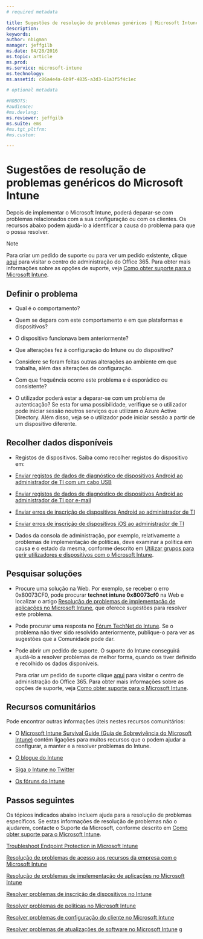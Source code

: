 ```yaml
---
# required metadata

title: Sugestões de resolução de problemas genéricos | Microsoft Intune
description:
keywords:
author: nbigman
manager: jeffgilb
ms.date: 04/28/2016
ms.topic: article
ms.prod:
ms.service: microsoft-intune
ms.technology:
ms.assetid: c86a4e4a-6b9f-4835-a3d3-61a3f5f4c1ec

# optional metadata

#ROBOTS:
#audience:
#ms.devlang:
ms.reviewer: jeffgilb
ms.suite: ems
#ms.tgt_pltfrm:
#ms.custom:

---
```


# Sugestões de resolução de problemas genéricos do Microsoft Intune
Depois de implementar o Microsoft Intune, poderá deparar-se com problemas relacionados com a sua configuração ou com os clientes. Os recursos abaixo podem ajudá-lo a identificar a causa do problema para que o possa resolver.

> [!NOTE]
> Para criar um pedido de suporte ou para ver um pedido existente, clique [aqui](https://portal.office.com/admin/default.aspx) para visitar o centro de administração do Office 365. Para obter mais informações sobre as opções de suporte, veja [Como obter suporte para o Microsoft Intune](how-to-get-support-for-microsoft-intune.md).
## Definir o problema

-   Qual é o comportamento?

-   Quem se depara com este comportamento e em que plataformas e dispositivos?

-   O dispositivo funcionava bem anteriormente?

-   Que alterações fez à configuração do Intune ou do dispositivo?

-   Considere se foram feitas outras alterações ao ambiente em que trabalha, além das alterações de configuração.

-   Com que frequência ocorre este problema e é esporádico ou consistente?

-   O utilizador poderá estar a deparar-se com um problema de autenticação? Se esta for uma possibilidade, verifique se o utilizador pode iniciar sessão noutros serviços que utilizam o Azure Active Directory. Além disso, veja se o utilizador pode iniciar sessão a partir de um dispositivo diferente.

## Recolher dados disponíveis

-   Registos de dispositivos. Saiba como recolher registos do dispositivo em:
  - [Enviar registos de dados de diagnóstico de dispositivos Android ao administrador de TI com um cabo USB](/intune/enduser/send-diagnostic-data-logs-to-your-it-administrator-using-a-usb-cable-android)
  - [Enviar registos de dados de diagnóstico de dispositivos Android ao administrador de TI por e-mail](/intune/enduser/send-diagnostic-data-logs-to-your-it-administrator-using-email-android)
  - [Enviar erros de inscrição de dispositivos Android ao administrador de TI](/intune/enduser/send-enrollment-errors-to-your-it-administrator-android)
  - [Enviar erros de inscrição de dispositivos iOS ao administrador de TI](/intune/enduser/send-errors-to-your-it-admin-ios.md)

-   Dados da consola de administração, por exemplo, relativamente a problemas de implementação de políticas, deve examinar a política em causa e o estado da mesma, conforme descrito em [Utilizar grupos para gerir utilizadores e dispositivos com o Microsoft Intune](/indune/deploy-use/use-groups-to-manage-users-and-devices-with-microsoft-intune).

## Pesquisar soluções

-   Procure uma solução na Web. Por exemplo, se receber o erro 0x80073CF0, pode procurar **technet intune 0x80073cf0** na Web e localizar o artigo [Resolução de problemas de implementação de aplicações no Microsoft Intune](troubleshoot-app-deployment-problems-in-microsoft-intune.md), que oferece sugestões para resolver este problema.

-   Pode procurar uma resposta no [Fórum TechNet do Intune](https://social.technet.microsoft.com/Forums/en-US/home?forum=microsoftintuneprod).  Se o problema não tiver sido resolvido anteriormente, publique-o para ver as sugestões que a Comunidade pode dar.

-   Pode abrir um pedido de suporte. O suporte do Intune conseguirá ajudá-lo a resolver problemas de melhor forma, quando os tiver definido e recolhido os dados disponíveis.

    Para criar um pedido de suporte clique [aqui](https://portal.office.com/admin/default.aspx) para visitar o centro de administração do Office 365. Para obter mais informações sobre as opções de suporte, veja [Como obter suporte para o Microsoft Intune](how-to-get-support-for-microsoft-intune.md).

## Recursos comunitários
Pode encontrar outras informações úteis nestes recursos comunitários:

-   O [Microsoft Intune Survival Guide (Guia de Sobrevivência do Microsoft Intune)](http://social.technet.microsoft.com/wiki/contents/articles/23431.microsoft-intune-survival-guide.aspx) contém ligações para muitos recursos que o podem ajudar a configurar, a manter e a resolver problemas do Intune.

-   [O blogue do Intune](http://blogs.technet.com/b/windowsintune/)

-   [Siga o Intune no Twitter](https://twitter.com/MSIntune)

-   [Os fóruns do Intune](https://social.technet.microsoft.com/Forums/home?category=microsoftintune&filter=alltypes&sort=lastpostdesc)

## Passos seguintes
Os tópicos indicados abaixo incluem ajuda para a resolução de problemas específicos. Se estas informações de resolução de problemas não o ajudarem, contacte o Suporte da Microsoft, conforme descrito em [Como obter suporte para o Microsoft Intune](how-to-get-support-for-microsoft-intune.md).

[Troubleshoot Endpoint Protection in Microsoft Intune](troubleshoot-endpoint-protection-in-microsoft-intune.md)

[Resolução de problemas de acesso aos recursos da empresa com o Microsoft Intune](troubleshoot-company-resource-access-problems-with-microsoft-intune.md)

[Resolução de problemas de implementação de aplicações no Microsoft Intune](troubleshoot-app-deployment-problems-in-microsoft-intune.md)

[Resolver problemas de inscrição de dispositivos no Intune](troubleshoot-device-enrollment-in-intune.md)

[Resolver problemas de políticas no Microsoft Intune](troubleshoot-policies-in-microsoft-intune.md)

[Resolver problemas de configuração do cliente no Microsoft Intune](troubleshoot-client-setup-in-microsoft-intune.md)

[Resolver problemas de atualizações de software no Microsoft Intune](troubleshoot-software-updates-in-microsoft-intune.md)
g


<!--HONumber=May16_HO1-->



